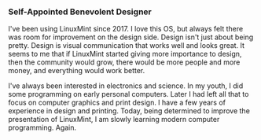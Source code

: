 ### Self-Appointed Benevolent Designer

I've been using LinuxMint since 2017. I love this OS, but always felt there was room for improvement on the design side. Design isn't just about being pretty. Design is visual communication that works well and looks great. It seems to me that if LinuxMint started giving more importance to design, then the community would grow, there would be more people and more money, and everything would work better.

I've always been interested in electronics and science. In my youth, I did some programming on early personal computers. Later I had left all that to focus on computer graphics and print design. I have a few years of experience in design and printing. Today, being determined to improve the presentation of LinuxMint, I am slowly learning modern computer programming. Again.

